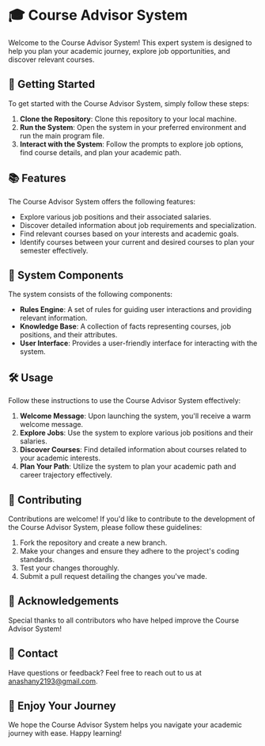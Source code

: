 # 🎓 Course Advisor System

Welcome to the Course Advisor System! This expert system is designed to help you plan your academic journey, explore job opportunities, and discover relevant courses.

## 🚀 Getting Started

To get started with the Course Advisor System, simply follow these steps:

1. **Clone the Repository**: Clone this repository to your local machine.
2. **Run the System**: Open the system in your preferred environment and run the main program file.
3. **Interact with the System**: Follow the prompts to explore job options, find course details, and plan your academic path.

## 📚 Features

The Course Advisor System offers the following features:

- Explore various job positions and their associated salaries.
- Discover detailed information about job requirements and specialization.
- Find relevant courses based on your interests and academic goals.
- Identify courses between your current and desired courses to plan your semester effectively.

## 🤖 System Components

The system consists of the following components:

- **Rules Engine**: A set of rules for guiding user interactions and providing relevant information.
- **Knowledge Base**: A collection of facts representing courses, job positions, and their attributes.
- **User Interface**: Provides a user-friendly interface for interacting with the system.

## 🛠️ Usage

Follow these instructions to use the Course Advisor System effectively:

1. **Welcome Message**: Upon launching the system, you'll receive a warm welcome message.
2. **Explore Jobs**: Use the system to explore various job positions and their salaries.
3. **Discover Courses**: Find detailed information about courses related to your academic interests.
4. **Plan Your Path**: Utilize the system to plan your academic path and career trajectory effectively.

## 📝 Contributing

Contributions are welcome! If you'd like to contribute to the development of the Course Advisor System, please follow these guidelines:

1. Fork the repository and create a new branch.
2. Make your changes and ensure they adhere to the project's coding standards.
3. Test your changes thoroughly.
4. Submit a pull request detailing the changes you've made.

## 🙏 Acknowledgements

Special thanks to all contributors who have helped improve the Course Advisor System!

## 📧 Contact

Have questions or feedback? Feel free to reach out to us at [anashany2193@gmail.com](anashany2193@gmail.com).

## 🎉 Enjoy Your Journey

We hope the Course Advisor System helps you navigate your academic journey with ease. Happy learning!
